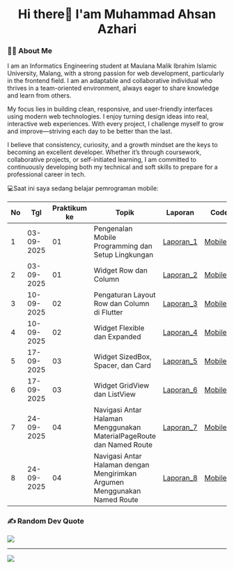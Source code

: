  <h1 align="center">Hi there👋 I'am Muhammad Ahsan Azhari</h1>

 <h3 align="left">👩‍💻  About Me</h3>
<p>I am an Informatics Engineering student at Maulana Malik Ibrahim Islamic University, Malang, with a strong passion for web development, particularly in the frontend field. I am an adaptable and collaborative individual who thrives in a team-oriented environment, always eager to share knowledge and learn from others.

My focus lies in building clean, responsive, and user-friendly interfaces using modern web technologies. I enjoy turning design ideas into real, interactive web experiences. With every project, I challenge myself to grow and improve—striving each day to be better than the last.

I believe that consistency, curiosity, and a growth mindset are the keys to becoming an excellent developer. Whether it’s through coursework, collaborative projects, or self-initiated learning, I am committed to continuously developing both my technical and soft skills to prepare for a professional career in tech.</p>


💻Saat ini saya sedang belajar pemrograman mobile:

| No  | Tgl  | Praktikum ke  | Topik  | Laporan | Code |
| ------------ | ------------ | ------------ | ------------ | ------------ | ------------ | 
|  1 | 03-09-2025  | 01  | Pengenalan Mobile Programming dan Setup Lingkungan  | [Laporan_1](https://docs.google.com/document/d/1QQLN80NZEEsTB2OF_eNYxu3GIkwtU_zT/edit) | [Mobile_1](https://github.com/sannn-s/Mobile_Praktikum1) |
|  2 | 03-09-2025  | 01  | Widget Row dan Column  | [Laporan_2](https://docs.google.com/document/d/130gZ4dHQgnoaTyqEqyOAVuZ5mYp7ma0X/edit)| [Mobile_2](https://github.com/sannn-s/Mobile_Praktikum2)|
|  3 | 10-09-2025  | 02  | Pengaturan Layout Row dan Column di Flutter  | [Laporan_3](https://docs.google.com/document/d/1MSCqf-WB-C1Pri0pNnt_6IYj1qqeKhns/edit)| [Mobile_3](https://github.com/sannn-s/Mobile_Praktikum3)|
|  4 | 10-09-2025  | 02  | Widget Flexible dan Expanded | [Laporan_4](https://docs.google.com/document/d/1kXzjauXi6aiI6xJU2BNws0vBFqByFLuy/edit)| [Mobile_4](https://github.com/sannn-s/Mobile_Praktikum4)|
|  5 | 17-09-2025  | 03  | Widget SizedBox, Spacer, dan Card | [Laporan_5](https://docs.google.com/document/d/1KI87xcTgQdREOrgs5jiuMKg7KeNVmv7R/edit) | [Mobile_5](https://github.com/sannn-s/Mobile_Praktikum5)|
|  6 | 17-09-2025  | 03  | Widget GridView dan ListView | [Laporan_6](https://docs.google.com/document/d/1FLLTVPYjhVZ839dKwuya79aIbRpsE5GY/edit) | [Mobile_6](https://github.com/sannn-s/Mobile_Praktikum6)|
|  7 | 24-09-2025  | 04  | Navigasi Antar Halaman Menggunakan MaterialPageRoute dan Named Route | [Laporan_7](https://docs.google.com/document/d/1a-MSXdiuQ3K3f4M3AE35-M-E8DAGesz4/edit) | [Mobile_7](https://github.com/sannn-s/Mobile_Praktikum7)|
|  8 | 24-09-2025  | 04  | Navigasi Antar Halaman dengan Mengirimkan Argumen Menggunakan Named Route | [Laporan_8](https://docs.google.com/document/d/1aQTDFke3AEj2FUxxfqM5m1WZjlJ8jLBn/edit) | [Mobile_8](https://github.com/sannn-s/Mobile_Praktikum8)|


### <h3 align="left">✍️ Random Dev Quote</h3>
![](https://quotes-github-readme.vercel.app/api?type=horizontal&theme=radical)

---
[![](https://visitcount.itsvg.in/api?id=sannn-s&icon=0&color=0)](https://visitcount.itsvg.in)


<!-- Proudly created with GPRM ( https://gprm.itsvg.in ) -->
